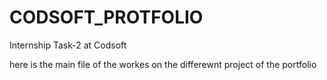 # CODSOFT_PROTFOLIO
Internship Task-2 at Codsoft

here is the main file of the workes on the differewnt project of the portfolio 
